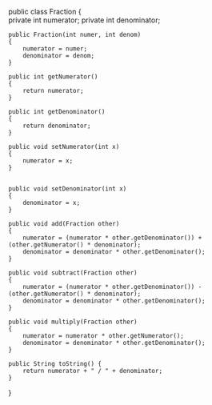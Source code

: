 public class Fraction
{    
    private int numerator;
    private int denominator;
    
    public Fraction(int numer, int denom)
    {
        numerator = numer;
        denominator = denom;
    }
    
    public int getNumerator() 
    {
        return numerator;
    }
    
    public int getDenominator() 
    {
        return denominator;
    }
    
    public void setNumerator(int x) 
    {
        numerator = x;
    }
    
    
    public void setDenominator(int x) 
    {
        denominator = x;
    }
    
    public void add(Fraction other) 
    {
        numerator = (numerator * other.getDenominator()) + (other.getNumerator() * denominator);
        denominator = denominator * other.getDenominator();
    }
    
    public void subtract(Fraction other) 
    {
        numerator = (numerator * other.getDenominator()) - (other.getNumerator() * denominator);
        denominator = denominator * other.getDenominator();
    }
    
    public void multiply(Fraction other) 
    {
        numerator = numerator * other.getNumerator();
        denominator = denominator * other.getDenominator();
    }
    
    public String toString() {
        return numerator + " / " + denominator;
    }
    
    
}
